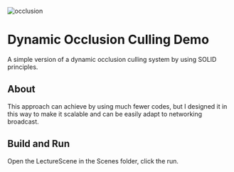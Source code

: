 ![occlusion](https://user-images.githubusercontent.com/39720325/107124728-43032100-686b-11eb-81cc-4b7789c5bf5d.png)

# Dynamic Occlusion Culling Demo

A simple version of a dynamic occlusion culling system by using SOLID principles.

## About

This approach can achieve by using much fewer codes, but I designed it in this way to make it scalable and can be easily adapt to networking broadcast.

## Build and Run
Open the LectureScene in the Scenes folder, click the run.
